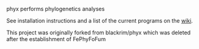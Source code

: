 phyx performs phylogenetics analyses

See installation instructions and a list of the current programs on the [wiki](https://github.com/FePhyFoFum/phyx/wiki).

This project was originally forked from blackrim/phyx which was deleted after the establishment of FePhyFoFum

